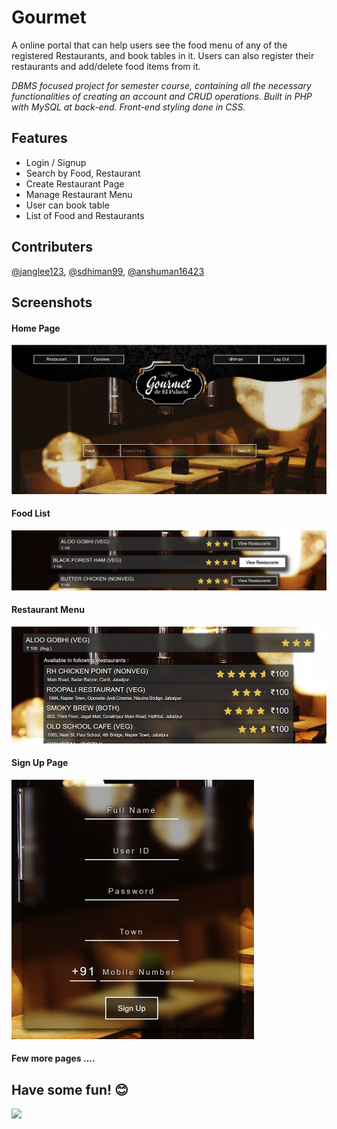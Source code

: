 # Gourmet

A online portal that can help users see the food menu of any of the registered Restaurants, and book tables in it. Users can also register their restaurants and add/delete food items from it.

_DBMS focused project for semester course, containing all the necessary functionalities of creating an account and CRUD operations. Built in PHP with MySQL at back-end. Front-end styling done in CSS._

## Features
- Login / Signup
- Search by Food, Restaurant
- Create Restaurant Page
- Manage Restaurant Menu
- User can book table
- List of Food and Restaurants

## Contributers
 [@janglee123](https://github.com/janglee123), [@sdhiman99](https://github.com/sdhiman99), [@anshuman16423](https://github.com/anshuman16423)

## Screenshots
#### Home Page
![Home Page](/images/screenshots/1.jpeg)

#### Food List
![Food List](/images/screenshots/2.jpg)

#### Restaurant Menu
![Restaurant Menu](/images/screenshots/3.jpg)

#### Sign Up Page
![Sign Up](/images/screenshots/4.jpg)

#### Few more pages ....

<!-- PleaseDontEditThisComment367100423 -->
<!-- Please don't add anything between these two comments -->
## Have some fun! 😊 
<img src="https://www.monkeyuser.com/assets/images/2016/17-developer-productivity.png">
<!-- PleaseDontEditThisComment807136229 -->
